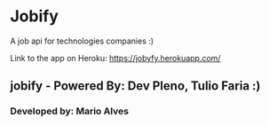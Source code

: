 # Jobify
A job api for technologies companies :)

Link to the app on Heroku: https://jobyfy.herokuapp.com/

## jobify - Powered By: Dev Pleno, Tulio Faria :)
### Developed by: Mario Alves
